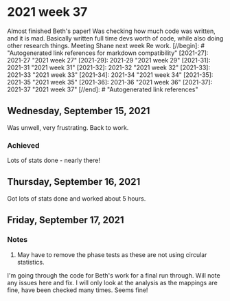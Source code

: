 # 2021 week 37

Almost finished Beth's paper! Was checking how much code was written, and it is mad.
Basically written full time devs worth of code, while also doing other research things.
Meeting Shane next week Re work.
[//begin]: # "Autogenerated link references for markdown compatibility"
[2021-27]: 2021-27 "2021 week 27"
[2021-29]: 2021-29 "2021 week 29"
[2021-31]: 2021-31 "2021 week 31"
[2021-32]: 2021-32 "2021 week 32"
[2021-33]: 2021-33 "2021 week 33"
[2021-34]: 2021-34 "2021 week 34"
[2021-35]: 2021-35 "2021 week 35"
[2021-36]: 2021-36 "2021 week 36"
[2021-37]: 2021-37 "2021 week 37"
[//end]: # "Autogenerated link references"

## Wednesday, September 15, 2021

Was unwell, very frustrating. Back to work.

### Achieved

Lots of stats done - nearly there!

## Thursday, September 16, 2021

Got lots of stats done and worked about 5 hours.

## Friday, September 17, 2021

### Notes

1. May have to remove the phase tests as these are not using circular statistics.

I'm going through the code for Beth's work for a final run through. Will note any issues here and fix.
I will only look at the analysis as the mappings are fine, have been checked many times.
Seems fine!
